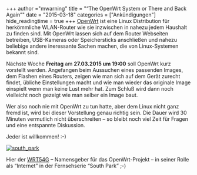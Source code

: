 +++
author ="mwarning"
title = "“The OpenWrt System or There and Back Again”"
date = "2015-03-18"
categories = ["Ankündigungen"]
hide_readingtime = true
+++
[OpenWrt](http://openwrt.org) ist eine Linux Distribution für herkömmliche WLAN-Router wie sie inzwischen in nahezu jedem Haushalt zu finden sind. Mit OpenWrt lassen sich auf dem Router Webseiten betreiben, USB-Kameras oder Speichersticks anschließen und nahezu beliebige andere ineressante Sachen machen, die von Linux-Systemen bekannt sind.

Nächste Woche **Freitag** am **27.03.2015 um 19:00** soll OpenWrt kurz vorstellt werden. Angefangen beim Aussuchen eines passenden Images, dem Flashen eines Routers, zeigen wie man sich auf dem Gerät zurecht findet, übliche Einstellungen macht und wie man wieder das originale Image einspielt wenn man keine Lust mehr hat. Zum Schluß wird dann noch vielleicht noch gezeigt wie man selber ein Image baut.

Wer also noch nie mit OpenWrt zu tun hatte, aber dem Linux nicht ganz fremd ist, wird bei dieser Vorstellung genau richtig sein. Die Dauer wird 30 Minuten vermutlich nicht überschreiten – so bleibt noch viel Zeit für Fragen und eine entspannte Diskussion.

Jeder ist willkommen! :-)

[![south_park](/uploads/2015/03/south_park-300x225.png)](/uploads/2015/03/south_park.png)

Hier der [WRT54G](https://de.wikipedia.org/wiki/Linksys_WRT54G) – Namensgeber für das OpenWrt-Projekt – in seiner Rolle als “Internet” in der Fernsehserie “South Park” ;-)
